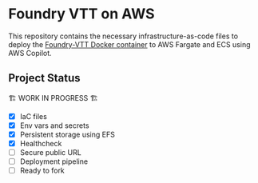 # Foundry VTT on AWS

This repository contains the necessary infrastructure-as-code files to deploy the [Foundry-VTT Docker container](https://github.com/felddy/foundryvtt-docker) to AWS Fargate and ECS using AWS Copilot. 

## Project Status

🏗️ WORK IN PROGRESS 🏗️

- [x] IaC files
- [x] Env vars and secrets
- [x] Persistent storage using EFS
- [x] Healthcheck
- [ ] Secure public URL
- [ ] Deployment pipeline
- [ ] Ready to fork
